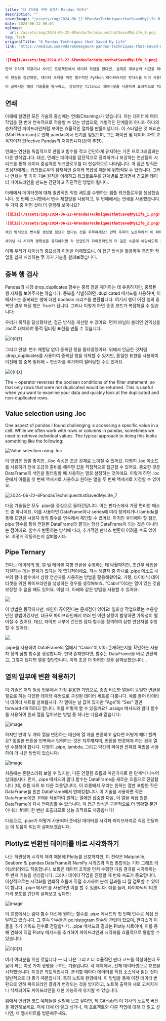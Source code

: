 ```yaml
---
title: "내 인생을 구한 6가지 Pandas 테크닉"
description: ""
coverImage: "/assets/img/2024-06-22-6PandasTechniquesthatSavedMyLife_0.png"
date: 2024-06-22 06:04
ogImage: 
  url: /assets/img/2024-06-22-6PandasTechniquesthatSavedMyLife_0.png
tag: Tech
originalTitle: "6 Pandas Techniques that Saved My Life"
link: "https://medium.com/@derekmeegan/6-pandas-techniques-that-saved-my-life-0d8fcf7d2c26"
---
```



```markdown
![img](/assets/img/2024-06-22-6PandasTechniquesthatSavedMyLife_0.png)

만약 귀하가 직장이나 사이드 프로젝트에서 데이터 작업을 한다면, 실제로 대부분의 시간을 데이터를 정리, 조작 및 변환하는 데 쓸 것입니다. 사실 데이터 과학자들 사이에서 80%의 시간이 데이터를 다루는 데 소요된다는 것은 인기 있는 트로프입니다.

이 현실을 감안하면, 데이터 조작을 위한 필수적인 Python 라이브러리인 판다스를 이미 사용해 보셨을 것입니다. 저는 판다스를 광범위하게 사용하여 즉석 분석부터 제품 수준의 데이터 파이프라인 구축에 이르기까지 모든 일에 활용했습니다. 제 경험을 통해, 제 워크플로우를 크게 단순화하고 코드 품질을 향상시킨 6가지 주요 기술을 수집했습니다.

이 글에서는 해당 기술들을 탐구하고, 상징적인 Titanic 데이터셋을 사용하여 효과적으로 적용하는 방법을 보여드릴 것입니다.
```

<div class="content-ad"></div>

## 연쇄

아래에 설명된 모든 기술의 중심에는 연쇄(Chaining)가 있습니다. 이는 데이터에 여러 작업을 한 번에 연속적으로 적용할 수 있는 방법으로, 개별적인 단계들이 아니라 하나의 순차적인 파이프라인처럼 보이는 효율적인 절차를 만들어냅니다. 이 스타일은 맷 해리슨(Matt Harrison)로 인해 pandas에서 인기를 얻었으며, 그는 파이썬 및 데이터 과학 교육자이자 Effective Pandas의 저자입니다(강력 추천).

연쇄는 연산을 독립적으로 만들고 함수를 작고 간단하게 유지하는 기존 프로그래밍과는 다른 방식입니다. 대신, 연쇄는 데이터를 점진적으로 정리하거나 보강하는 연산들의 시리즈를 통해 데이터 중심적인 워크플로우를 더 현실적으로 나타냅니다. 이 접근 방식은 초심자에게는 워크플로우의 잠재적인 길이와 복잡성 때문에 위협적일 수 있습니다. 그러나 연쇄는 몇 가지 기본 원칙을 이해하고 워크플로우를 단계별로 쪼개면서 견고한 데이터 파이프라인을 만드는 간단하고 직관적인 방법이 됩니다.

아래에서 데이터셋에 대해 일반적인 작업 세트를 수행하는 샘플 워크플로우를 생성했습니다. 첫 번째 스니펫에서 변수 재할당을 사용하고, 두 번째에서는 연쇄를 사용했습니다. 두 가지 중 어떤 것이 더 깔끔해 보이나요?

<div class="content-ad"></div>

```markdown
![링크1](/assets/img/2024-06-22-6PandasTechniquesthatSavedMyLife_1.png)

![링크2](/assets/img/2024-06-22-6PandasTechniquesthatSavedMyLife_2.png)

체인 방식으로 변수를 생성할 필요가 없다는 것을 주목하세요! 만약 주피터 노트북에서 이 파이프라인을 실행하고 있다면 셀을 직접 실행하여 결과를 확인할 수 있습니다. 프로덕션에서는 결과를 변수에 저장해야 하지만, 다른 네 개의 변수 인스턴스화를 제거하여 코드를 더 깨끗하고 유지보수하기 쉽게 만듭니다.

체이닝 시 시각적 명확성을 유지하려면 각 인덴트가 파이프라인의 더 깊은 수준에 해당하도록 코드를 계층적으로 배치하세요. 이는 워크플로가 더 복잡해질수록 점점 더 중요해집니다. 또한, .assign 메소드에서 "lambda" 함수의 사용에 주목하세요. 처음에는 복잡해 보일 수 있지만, 이 람다는 간단히 앞서 언급된 DataFrame을 참조하는 것뿐입니다. 그룹화된 또는 필터된 데이터에 변환을 적용하거나 여러 의존하는 열을 생성할 때 특히 유용합니다.
```

<div class="content-ad"></div>

이제 우리가 체이닝의 중요성과 이점을 이해했으니, 이 접근 방식을 활용하여 복잡한 작업을 쉽게 처리하는 몇 가지 기술을 살펴보겠습니다.

## 중복 행 검사

Pandas의 내장 drop_duplicates 함수는 중복 행을 제거하는 데 유용하지만, 중복된 행 자체를 보여주지는 않습니다. 중복을 식별하려면 .duplicated 메서드를 사용하며, 이 메서드는 중복되는 행에 대한 boolean 시리즈를 반환합니다. 여기서 행이 이전 행의 중복인 경우 해당 행은 True가 됩니다. 그러나 이렇게 하면 종종 코드가 복잡해질 수 있습니다:

<div class="content-ad"></div>

우리가 목적을 달성했지만, 접근 방식을 개선할 수 있어요. 먼저 바닐라 불리언 인덱싱을 .loc로 대체하여 동적 필터링 표현을 만들 수 있습니다.

![이미지](/assets/img/2024-06-22-6PandasTechniquesthatSavedMyLife_4.png)

그리고 완성! 변수 재할당 없이 중복된 행을 필터링했어요. 위에서 언급한 것처럼 .drop_duplicates를 사용하여 중복된 행을 삭제할 수 있지만, 동일한 표현을 사용하여 이전에 행 중복 필터에 ~ 연산자를 추가하여 필터링할 수도 있어요.

![이미지](/assets/img/2024-06-22-6PandasTechniquesthatSavedMyLife_5.png)

<div class="content-ad"></div>

The ~ operator reverses the boolean conditions of the filter statement, so that only rows that were not duplicated would be returned. This is useful when you want to examine your data and quickly look at the duplicated and non-duplicated rows.

## Value selection using .loc

One aspect of pandas I found challenging is accessing a specific value in a cell. While we often work with rows or columns in pandas, sometimes we need to retrieve individual values. The typical approach to doing this looks something like the following:

![Value selection using .loc](/assets/img/2024-06-22-6PandasTechniquesthatSavedMyLife_6.png)

<div class="content-ad"></div>

이 방법은 정말 좋지만, .iloc 속성은 조금 강제로 느껴질 수 있어요. 다행히 .loc 메소드를 사용하기 전에 조금의 준비를 해두면 값을 직접적으로 접근할 수 있어요. 중요한 것은 DataFrame의 색인을 필터링할 때 사용하는 열로 설정하는 것이에요. 이렇게 하면 .loc 문에서 이름을 첫 번째 액세서로 사용하고 원하는 열을 두 번째 액세서로 지정할 수 있어요.

![2024-06-22-6PandasTechniquesthatSavedMyLife_7](/assets/img/2024-06-22-6PandasTechniquesthatSavedMyLife_7.png)

다음 기술들은 모두 .pipe을 중심으로 돌아간답니다. 이는 판다스에서 가장 편리한 메소드 중 하나예요. 이를 사용하면 DataFrame이나 series에 미리 정의되거나 lambda를 통해 표현된 사용자 정의 함수를 연속해서 체인할 수 있어요. 하지만 주의해야 할 점은, pipe 함수를 통해 전달된 DataFrame의 결과는 항상 DataFrame이 되는 것은 아니라는 점이에요. 함수가 반환하는 방식에 따라, 추가적인 판다스 변환이 어려울 수도 있어요. 어떻게 작동하는지 살펴봅시다.

## Pipe Ternary

<div class="content-ad"></div>

판다는 데이터의 행, 열 및 테이블 지향 변환을 수행하는 데 탁월하지만, 조건부 작업을 지원하는 데는 한계가 있다는 게 엽기적이에요. 저는 해결책 중 하나로 .pipe 메소드 내부의 람다 함수에서 삼항 연산자를 사용하는 방법을 활용해왔어요. 가령, 타이타닉 데이터셋을 위한 파이프라인을 생성하는 경우를 생각해보죠. "Cabin"이라는 열이 있는 것을 보장할 수 없을 때도 있어요. 이럴 때, 아래와 같은 방법을 사용할 수 있어요:

<img src="/assets/img/2024-06-22-6PandasTechniquesthatSavedMyLife_8.png" />

이 방법은 동작하지만, 체인이 끊어진다는 문제점이 있어요! 일회성 작업으로는 수용할만한 방법이겠지만, 대규모 파이프라인에서 여러 번 이런 상황이 발생하면 가독성이 떨어질 수 있어요. 대신, 파이프 내부에 간단한 람다 함수를 정의하여 삼항 연산자를 수행할 수 있어요:

<img src="/assets/img/2024-06-22-6PandasTechniquesthatSavedMyLife_9.png" />

<div class="content-ad"></div>

.pipe을 사용하여 DataFrame의 열에서 “Cabin”이 이미 존재하는지를 확인하는 사용자 정의 삼항 함수를 생성합니다. 만약 존재한다면, 함수는 DataFrame을 바로 반환하고, 그렇지 않다면 열을 할당합니다. 이제 조금 더 화려한 것을 살펴보겠습니다...

## 열의 일부에 변환 적용하기

이 기술은 저의 일상 업무에서 가장 유용한 기법으로, 종종 비슷한 열들이 동일한 변환을 필요로 하는 다양한 데이터 유형으로 구성된 데이터 세트를 다룹니다. 예를 들어 타이타닉 데이터 세트를 살펴봅시다. 각 열에는 널 값이 있지만 “Age”와 “Sex” 열만 forward-fill 하려고 합니다. 이를 어떻게 할 수 있을까요? .assign 메서드와 람다 함수를 사용하여 원래 열을 덮어쓰는 방법 중 하나는 다음과 같습니다:

![image](/assets/img/2024-06-22-6PandasTechniquesthatSavedMyLife_10.png)

<div class="content-ad"></div>

하지만 만약 두 개의 열을 변환하는 대신에 열 개를 변환하고 싶다면 어떻게 해야 할까요? 동일한 변환을 반복해서 입력하는 것은 지루해지며, 변환을 변경해야 하는 경우 열 번 수정해야 합니다. 다행히 .pipe, lambda, 그리고 약간의 파이썬 언패킹 마법을 사용하여 더 나은 방법이 있습니다:

![image](/assets/img/2024-06-22-6PandasTechniquesthatSavedMyLife_11.png)

처음에는 혼란스러워 보일 수 있지만, 다른 연결된 흐름과 마찬가지로 한 단계씩 나누어 살펴봅시다. 먼저, .pipe 메서드의 람다 함수는 DataFrame을 새로운 흐름으로 전달합니다 (네, 흐름 내의 또 다른 흐름입니다). 이 흐름에서 우리는 원하는 열만 포함한 작은 DataFrame을 원본 DataFrame에서 언패킹합니다. 이 기술을 사용하면 작은 DataFrame에만 .ffill을 적용하여 원하는 열에만 집중한 다음, 이 열을 직접 원본 DataFrame에 다시 언패킹할 수 있습니다. 이 접근 방식은 구문적으로 더 명확할 뿐만 아니라 .ffill이 한 번만 호출되므로 성능 최적화도 제공합니다!

다음으로, .pipe가 어떻게 사용되어 준비된 데이터를 시각화 라이브러리로 직접 전달하는 데 도움이 되는지 살펴보겠습니다.

<div class="content-ad"></div>

## Plotly로 변환된 데이터를 바로 시각화하기

나는 직관성과 시각적 매력 때문에 Plotly를 선호하지만, 이 전략은 Matplotlib, Seaborn 및 pandas DataFrame과 NumPy 시리즈와 직접 통합되는 기타 그래프 라이브러리와도 작동합니다. 보통은 데이터 조작을 먼저 수행한 다음 결과를 시각화하는 두 번째 기능을 생성합니다. 그러나 데이터 작업을 진행할 때 반복 속도가 중요합니다. 이상적으로는 시각화를 연쇄적 흐름에 직접 추가하여 분석 결과를 더 잘 검토할 수 있어야 합니다. .pipe 메서드를 사용하면 이를 할 수 있습니다. 예를 들어, 타이타닉의 티켓 가격 분포를 간단히 살펴보고 싶다면:

![image](/assets/img/2024-06-22-6PandasTechniquesthatSavedMyLife_12.png)

이 흐름에서는 람다 함수 대신에 원하는 함수를 .pipe 메서드의 첫 번째 인수로 직접 전달하고 있습니다. 그 후속 인수들은 px.histogram 함수와 관련이 있으며, 판다스가 이들을 추가 키워드 인수로 전달합니다. .pipe 메서드의 결과는 Plotly 차트이며, 이를 통해 연쇄에 직접 Plotly 메서드를 추가하여 파이프라인과 시각화를 효율적으로 통합할 수 있습니다.

<div class="content-ad"></div>

![이미지](/assets/img/2024-06-22-6PandasTechniquesthatSavedMyLife_13.png)

여기 여러분을 위한 것입니다 — 더 나은 그리고 더 효율적인 판다 코드를 작성하는데 도움이 되는 여섯 가지 생명을 구하는 기술입니다. 각 예제에서, 전체 데이터셋으로 흐름을 시작했습니다. 이것은 의도적입니다. 분석할 때마다 데이터를 직접 소스에서 읽는 것이 일반적으로 더 좋기 때문입니다, 특히 노트북 환경에서. 이 방법을 통해 이전 데이터 변환으로 인해 파이프라인 결과가 변경되는 것을 방지하고, 노트북 출력이 새로 고쳐지거나 삭제되어도 파이프라인을 재현 가능하게 유지할 수 있습니다.

위에서 언급한 코드 예제들을 실험해 보고 싶다면, 제 GitHub의 이 기사의 노트북 버전을 확인해보세요. 저에 대해 더 알고 싶거나, 제 프로젝트와 다른 작업에 대해 더 알고 싶다면, 제 웹사이트를 방문해주세요.